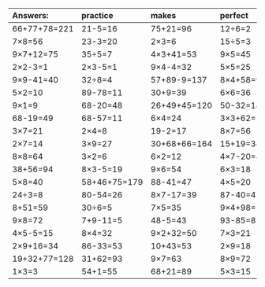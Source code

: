 | Answers: | practice | makes | perfect | ! |
| :--- | :--- | :--- | :--- | :--- |
| 66+77+78=221 | 21-5=16 | 75+21=96 | 12÷6=2 | 6×3-10=8 | 
| 7×8=56 | 23-3=20 | 2×3=6 | 15÷5=3 | 9×2=18 | 
| 9×7+12=75 | 35÷5=7 | 4×3+41=53 | 9×5=45 | 2×8=16 | 
| 2×2-3=1 | 2×3-5=1 | 9×4-4=32 | 5×5=25 | 3×2+95=101 | 
| 9×9-41=40 | 32÷8=4 | 57+89-9=137 | 8×4+58=90 | 25+2=27 | 
| 5×2=10 | 89-78=11 | 30+9=39 | 6×6=36 | 9×4=36 | 
| 9×1=9 | 68-20=48 | 26+49+45=120 | 50-32=18 | 8×5=40 | 
| 68-19=49 | 68-57=11 | 6×4=24 | 3×3+62=71 | 57-30=27 | 
| 3×7=21 | 2×4=8 | 19-2=17 | 8×7=56 | 55-19=36 | 
| 2×7=14 | 3×9=27 | 30+68+66=164 | 15+19=34 | 5×4=20 | 
| 8×8=64 | 3×2=6 | 6×2=12 | 4×7-20=8 | 3+64=67 | 
| 38+56=94 | 8×3-5=19 | 9×6=54 | 6×3=18 | 8×6=48 | 
| 5×8=40 | 58+46+75=179 | 88-41=47 | 4×5=20 | 7×6=42 | 
| 24÷3=8 | 80-54=26 | 8×7-17=39 | 87-40=47 | 9×9=81 | 
| 8+51=59 | 30÷6=5 | 7×5=35 | 9×4+98=134 | 4+2=6 | 
| 9×8=72 | 7+9-11=5 | 48-5=43 | 93-85=8 | 36÷4=9 | 
| 4×5-5=15 | 8×4=32 | 9×2+32=50 | 7×3=21 | 20÷5=4 | 
| 2×9+16=34 | 86-33=53 | 10+43=53 | 2×9=18 | 3×3=9 | 
| 19+32+77=128 | 31+62=93 | 9×7=63 | 8×9=72 | 2×5=10 | 
| 1×3=3 | 54+1=55 | 68+21=89 | 5×3=15 | 27÷3=9 | 
